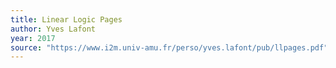 ```yaml
---
title: Linear Logic Pages
author: Yves Lafont
year: 2017
source: "https://www.i2m.univ-amu.fr/perso/yves.lafont/pub/llpages.pdf"
---
```

